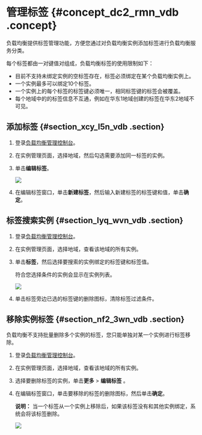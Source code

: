 # 管理标签 {#concept_dc2_rmn_vdb .concept}

负载均衡提供标签管理功能，方便您通过对负载均衡实例添加标签进行负载均衡服务分类。

每个标签都由一对键值对组成，负载均衡标签的使用限制如下：

-   目前不支持未绑定实例的空标签存在，标签必须绑定在某个负载均衡实例上。
-   一个实例最多可以绑定10个标签。
-   一个实例上的每个标签的标签键必须唯一，相同标签键的标签会被覆盖。
-   每个地域中的的标签信息不互通，例如在华东1地域创建的标签在华东2地域不可见。

## 添加标签 {#section_xcy_l5n_vdb .section}

1.  登录[负载均衡管理控制台](https://slbnew.console.aliyun.com/?spm=a2c4g.11186623.2.4.AgXzUe#/list/cn-hangzhou)。
2.  在实例管理页面，选择地域，然后勾选需要添加同一标签的实例。
3.  单击**编辑标签**。

    ![](http://static-aliyun-doc.oss-cn-hangzhou.aliyuncs.com/assets/img/4119/2403_zh-CN.png)

4.  在编辑标签窗口，单击**新建标签**，然后输入新建标签的标签键和值，单击**确定**。

## 标签搜索实例 {#section_lyq_wvn_vdb .section}

1.  登录[负载均衡管理控制台](https://slbnew.console.aliyun.com/?spm=a2c4g.11186623.2.4.AgXzUe#/list/cn-hangzhou)。
2.  在实例管理页面，选择地域，查看该地域的所有实例。
3.  单击**标签**，然后选择要搜索的实例绑定的标签键和标签值。

    符合您选择条件的实例会显示在实例列表。

    ![](http://static-aliyun-doc.oss-cn-hangzhou.aliyuncs.com/assets/img/4119/2417_zh-CN.png)

4.  单击标签旁边已选的标签键的删除图标，清除标签过滤条件。

## 移除实例标签 {#section_nf2_3wn_vdb .section}

负载均衡不支持批量删除多个实例的标签，您只能单独对某一个实例进行标签移除。

1.  登录[负载均衡管理控制台](https://slbnew.console.aliyun.com/?spm=a2c4g.11186623.2.4.AgXzUe#/list/cn-hangzhou)。
2.  在实例管理页面，选择地域，查看该地域的所有实例。
3.  选择要删除标签的实例，单击**更多** \> **编辑标签** 。
4.  在编辑标签窗口，单击要移除的标签的删除图标，然后单击**确定**。

    **说明：** 当一个标签从一个实例上移除后，如果该标签没有和其他实例绑定，系统会将该标签删除。

    ![](http://static-aliyun-doc.oss-cn-hangzhou.aliyuncs.com/assets/img/4119/2424_zh-CN.png)


